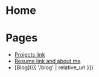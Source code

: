 ---
---
# Home
# Pages

* [Projects link](Projects/index.md)
* [Resume link and about me](Resume/index.md)
* [Blog]({{ '/blog' | relative_url }})
